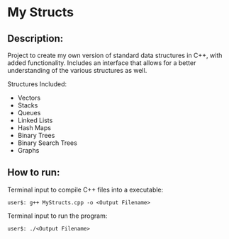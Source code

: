 # My Structs

## Description:
Project to create my own version of standard data structures in C++, with added functionality. Includes an interface that allows for a better understanding of the various structures as well.

Structures Included:
- Vectors
- Stacks
- Queues
- Linked Lists
- Hash Maps
- Binary Trees
- Binary Search Trees
- Graphs

## How to run: 

Terminal input to compile C++ files into a executable: 

`user$: g++ MyStructs.cpp -o <Output Filename>`

Terminal input to run the program: 

`user$: ./<Output Filename>`
